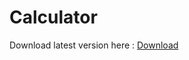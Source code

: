 # Calculator
Download latest version here : [Download](https://github.com/mradul-001/Calculator/releases/tag/v0.0.2)
